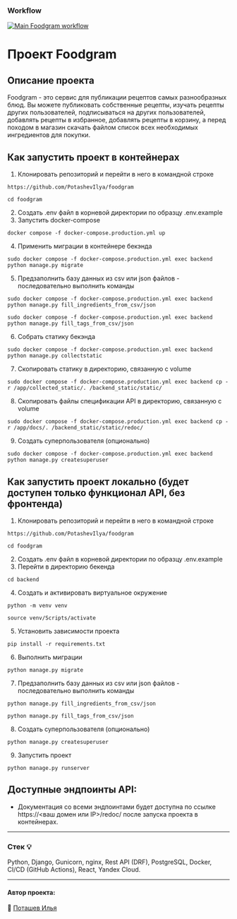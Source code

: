 ### Workflow
[![Main Foodgram workflow](https://github.com/PotashevIlya/foodgram/actions/workflows/main.yml/badge.svg)](https://github.com/PotashevIlya/foodgram/actions/workflows/main.yml)

# Проект Foodgram
## Описание проекта
Foodgram - это сервис для публикации рецептов самых разнообразных блюд. Вы можете публиковать собственные рецепты, изучать рецепты других пользователей, подписываться на других пользователей, добавлять рецепты в избранное, добавлять рецепты в корзину, а перед походом в магазин скачать файлом список всех необходимых ингредиентов для покупки. 

## Как запустить проект в контейнерах
1. Клонировать репозиторий и перейти в него в командной строке
```
https://github.com/PotashevIlya/foodgram
```
```
cd foodgram
```
2. Создать .env файл в корневой директории по образцу .env.example
3. Запустить docker-compose
```
docker compose -f docker-compose.production.yml up
```
4. Применить миграции в контейнере бекэнда
```
sudo docker compose -f docker-compose.production.yml exec backend python manage.py migrate
```
5. Предзаполнить базу данных из csv или json файлов - последовательно выполнить команды
```
sudo docker compose -f docker-compose.production.yml exec backend python manage.py fill_ingredients_from_csv/json
```
```
sudo docker compose -f docker-compose.production.yml exec backend python manage.py fill_tags_from_csv/json
```
6. Собрать статику бекэнда
```
sudo docker compose -f docker-compose.production.yml exec backend python manage.py collectstatic
```
7. Скопировать статику в директорию, связанную с volume
```
sudo docker compose -f docker-compose.production.yml exec backend cp -r /app/collected_static/. /backend_static/static/
```
8. Скопировать файлы спецификации API в директорию, связанную с volume
```
sudo docker compose -f docker-compose.production.yml exec backend cp -r /app/docs/. /backend_static/static/redoc/
```
9. Создать суперпользователя (опционально)
```
sudo docker compose -f docker-compose.production.yml exec backend python manage.py createsuperuser
```

## Как запустить проект локально (будет доступен только функционал API, без фронтенда)
1. Клонировать репозиторий и перейти в него в командной строке
```
https://github.com/PotashevIlya/foodgram
```
```
cd foodgram
```
2. Создать .env файл в корневой директории по образцу .env.example
3. Перейти в директорию бекенда
```
cd backend
```
4. Создать и активировать виртуальное окружение
```
python -m venv venv
```
```
source venv/Scripts/activate
```
5. Установить зависимости проекта
```
pip install -r requirements.txt
```
6. Выполнить миграции
```
python manage.py migrate
```
7. Предзаполнить базу данных из csv или json файлов - последовательно выполнить команды
```
python manage.py fill_ingredients_from_csv/json
```
```
python manage.py fill_tags_from_csv/json
```
8. Создать суперпользователя (опционально)
```
python manage.py createsuperuser
```
9. Запустить проект
```
python manage.py runserver
```
## Доступные эндпоинты API:
- Документация со всеми эндпоинтами будет доступна по ссылке https://<ваш домен или IP>/redoc/ после запуска проекта в контейнерах. 
___
### Стек :bulb:
Python, Django, Gunicorn, nginx, Rest API (DRF), PostgreSQL, Docker, CI/CD (GitHub Actions), React, Yandex Cloud.
___  
#### Автор проекта:    
:small_orange_diamond: [Поташев Илья](https://github.com/PotashevIlya)  
